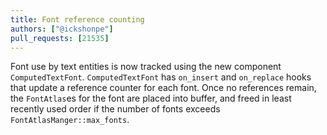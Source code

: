 ```yaml
---
title: Font reference counting
authors: ["@ickshonpe"]
pull_requests: [21535]
---
```


Font use by text entities is now tracked using the new component `ComputedTextFont`. `ComputedTextFont` has `on_insert` and `on_replace` hooks that update a reference counter for each font. Once no references remain, the `FontAtlas`es for the font are placed into buffer, and freed in least recently used order if the number of fonts exceeds `FontAtlasManger::max_fonts`.
